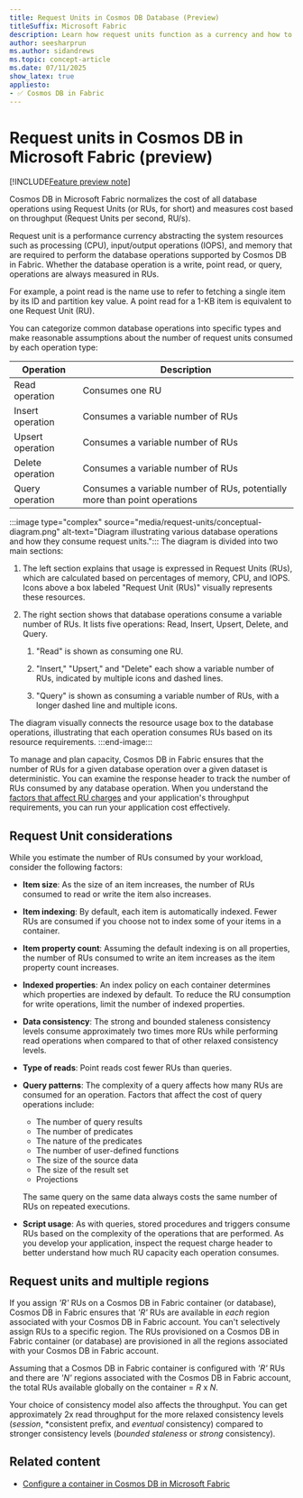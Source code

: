 ```yaml
---
title: Request Units in Cosmos DB Database (Preview)
titleSuffix: Microsoft Fabric
description: Learn how request units function as a currency and how to estimate request unit requirements in your Cosmos DB database within Microsoft Fabric during the preview.
author: seesharprun
ms.author: sidandrews
ms.topic: concept-article
ms.date: 07/11/2025
show_latex: true
appliesto:
- ✅ Cosmos DB in Fabric
---
```


# Request units in Cosmos DB in Microsoft Fabric (preview)

[!INCLUDE[Feature preview note](../../includes/feature-preview-note.md)]

Cosmos DB in Microsoft Fabric normalizes the cost of all database operations using Request Units (or RUs, for short) and measures cost based on throughput (Request Units per second, RU/s).

Request unit is a performance currency abstracting the system resources such as processing (CPU), input/output operations (IOPS), and memory that are required to perform the database operations supported by Cosmos DB in Fabric. Whether the database operation is a write, point read, or query, operations are always measured in RUs. 

For example, a point read is the name use to refer to fetching a single item by its ID and partition key value. A point read for a 1-KB item is equivalent to one Request Unit (RU).

You can categorize common database operations into specific types and make reasonable assumptions about the number of request units consumed by each operation type:

| Operation | Description |
| --- | --- |
| Read operation | Consumes one RU |
| Insert operation | Consumes a variable number of RUs |
| Upsert operation | Consumes a variable number of RUs |
| Delete operation | Consumes a variable number of RUs |
| Query operation | Consumes a variable number of RUs, potentially more than point operations |

:::image type="complex" source="media/request-units/conceptual-diagram.png" alt-text="Diagram illustrating various database operations and how they consume request units.":::
The diagram is divided into two main sections:

1. The left section explains that usage is expressed in Request Units (RUs), which are calculated based on percentages of memory, CPU, and IOPS. Icons above a box labeled "Request Unit (RUs)" visually represents these resources.

1. The right section shows that database operations consume a variable number of RUs. It lists five operations: Read, Insert, Upsert, Delete, and Query.

    1. "Read" is shown as consuming one RU.

    1. "Insert," "Upsert," and "Delete" each show a variable number of RUs, indicated by multiple icons and dashed lines.

    1. "Query" is shown as consuming a variable number of RUs, with a longer dashed line and multiple icons.

The diagram visually connects the resource usage box to the database operations, illustrating that each operation consumes RUs based on its resource requirements.
:::end-image:::

To manage and plan capacity, Cosmos DB in Fabric ensures that the number of RUs for a given database operation over a given dataset is deterministic. You can examine the response header to track the number of RUs consumed by any database operation. When you understand the [factors that affect RU charges](request-units.md#request-unit-considerations) and your application's throughput requirements, you can run your application cost effectively.

## Request Unit considerations

While you estimate the number of RUs consumed by your workload, consider the following factors:

* **Item size**: As the size of an item increases, the number of RUs consumed to read or write the item also increases.

* **Item indexing**: By default, each item is automatically indexed. Fewer RUs are consumed if you choose not to index some of your items in a container.

* **Item property count**: Assuming the default indexing is on all properties, the number of RUs consumed to write an item increases as the item property count increases.

* **Indexed properties**: An index policy on each container determines which properties are indexed by default. To reduce the RU consumption for write operations, limit the number of indexed properties.

* **Data consistency**: The strong and bounded staleness consistency levels consume approximately two times more RUs while performing read operations when compared to that of other relaxed consistency levels.

* **Type of reads**: Point reads cost fewer RUs than queries.

* **Query patterns**: The complexity of a query affects how many RUs are consumed for an operation. Factors that affect the cost of query operations include:

  * The number of query results
  * The number of predicates
  * The nature of the predicates
  * The number of user-defined functions
  * The size of the source data
  * The size of the result set
  * Projections

  The same query on the same data always costs the same number of RUs on repeated executions.

* **Script usage**: As with queries, stored procedures and triggers consume RUs based on the complexity of the operations that are performed. As you develop your application, inspect the request charge header to better understand how much RU capacity each operation consumes.

## Request units and multiple regions

If you assign *'R'* RUs on a Cosmos DB in Fabric container (or database), Cosmos DB in Fabric ensures that *'R'* RUs are available in *each* region associated with your Cosmos DB in Fabric account. You can't selectively assign RUs to a specific region. The RUs provisioned on a Cosmos DB in Fabric container (or database) are provisioned in all the regions associated with your Cosmos DB in Fabric account.

Assuming that a Cosmos DB in Fabric container is configured with *'R'* RUs and there are *'N'* regions associated with the Cosmos DB in Fabric account, the total RUs available globally on the container = *R* x *N*.

Your choice of consistency model also affects the throughput. You can get approximately 2x read throughput for the more relaxed consistency levels (*session*, *consistent prefix, and *eventual* consistency) compared to stronger consistency levels (*bounded staleness* or *strong* consistency).

## Related content

- [Configure a container in Cosmos DB in Microsoft Fabric](how-to-configure-container.md)
